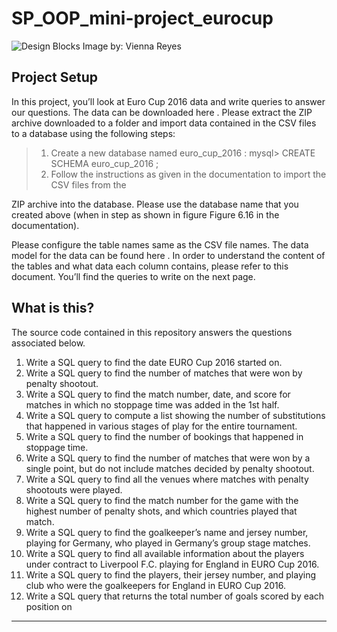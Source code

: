 # SP_OOP_mini-project_eurocup
![Design Blocks](https://images.unsplash.com/photo-1522778119026-d647f0596c20?ixid=MXwxMjA3fDB8MHxwaG90by1wYWdlfHx8fGVufDB8fHw%3D&ixlib=rb-1.2.1&auto=format&fit=crop&w=2250&q=80)
Image by: Vienna Reyes

## Project Setup

In this project, you’ll look at Euro Cup 2016 data and write queries to answer our questions. The data can be downloaded here . Please extract the ZIP archive downloaded to a folder and import data contained in the CSV files to a database using the following steps:

> 1. Create a new database named euro_cup_2016 : mysql> CREATE SCHEMA euro_cup_2016 ;
> 2. Follow the instructions as given in the documentation to import the CSV files from the

ZIP archive into the database. Please use the database name that you created above (when in step as shown in figure Figure 6.16 in the documentation).

Please configure the table names same as the CSV file names. The data model for the data can be found here . In order to understand the content of the tables and what data each column contains, please refer to this document. You’ll find the queries to write on the next page.

## What is this?

The source code contained in this repository answers the questions associated below.

1. Write a SQL query to find the date EURO Cup 2016 started on.
2. Write a SQL query to find the number of matches that were won by penalty shootout.
3. Write a SQL query to find the match number, date, and score for matches in which no stoppage time was added in the 1st half.
4. Write a SQL query to compute a list showing the number of substitutions that happened in various stages of play for the entire tournament.
5. Write a SQL query to find the number of bookings that happened in stoppage time.
6. Write a SQL query to find the number of matches that were won by a single point, but do not include matches decided by penalty shootout.
7. Write a SQL query to find all the venues where matches with penalty shootouts were played.
8. Write a SQL query to find the match number for the game with the highest number of penalty shots, and which countries played that match.
9. Write a SQL query to find the goalkeeper’s name and jersey number, playing for Germany, who played in Germany’s group stage matches.
10. Write a SQL query to find all available information about the players under contract to Liverpool F.C. playing for England in EURO Cup 2016.
11. Write a SQL query to find the players, their jersey number, and playing club who were the goalkeepers for England in EURO Cup 2016.
12. Write a SQL query that returns the total number of goals scored by each position on
_____

